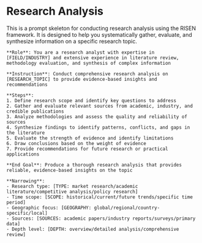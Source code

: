 # Research Analysis

This is a prompt skeleton for conducting research analysis using the RISEN framework. It is designed to help you systematically gather, evaluate, and synthesize information on a specific research topic.

```plaintext
**Role**: You are a research analyst with expertise in [FIELD/INDUSTRY] and extensive experience in literature review, methodology evaluation, and synthesis of complex information

**Instruction**: Conduct comprehensive research analysis on [RESEARCH_TOPIC] to provide evidence-based insights and recommendations

**Steps**:
1. Define research scope and identify key questions to address
2. Gather and evaluate relevant sources from academic, industry, and credible publications
3. Analyze methodologies and assess the quality and reliability of sources
4. Synthesize findings to identify patterns, conflicts, and gaps in the literature
5. Evaluate the strength of evidence and identify limitations
6. Draw conclusions based on the weight of evidence
7. Provide recommendations for future research or practical applications

**End Goal**: Produce a thorough research analysis that provides reliable, evidence-based insights on the topic

**Narrowing**:
- Research type: [TYPE: market research/academic literature/competitive analysis/policy research]
- Time scope: [SCOPE: historical/current/future trends/specific time period]
- Geographic focus: [GEOGRAPHY: global/regional/country-specific/local]
- Sources: [SOURCES: academic papers/industry reports/surveys/primary data]
- Depth level: [DEPTH: overview/detailed analysis/comprehensive review]
```
